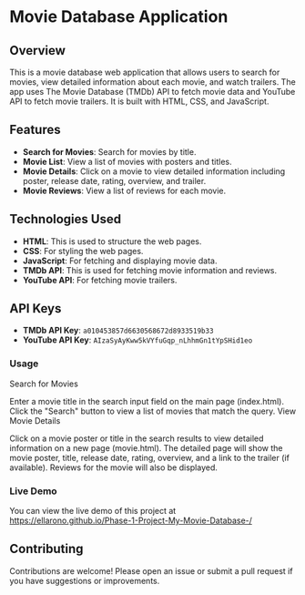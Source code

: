 # Movie Database Application

## Overview

This is a movie database web application that allows users to search for movies, view detailed information about each movie, and watch trailers. The app uses The Movie Database (TMDb) API to fetch movie data and YouTube API to fetch movie trailers. It is built with HTML, CSS, and JavaScript.

## Features

- **Search for Movies**: Search for movies by title.
- **Movie List**: View a list of movies with posters and titles.
- **Movie Details**: Click on a movie to view detailed information including poster, release date, rating, overview, and trailer.
- **Movie Reviews**: View a list of reviews for each movie.

## Technologies Used

- **HTML**: This is used to structure the web pages.
- **CSS**: For styling the web pages.
- **JavaScript**: For fetching and displaying movie data.
- **TMDb API**: This is used for fetching movie information and reviews.
- **YouTube API**: For fetching movie trailers.

## API Keys

- **TMDb API Key**: `a010453857d6630568672d8933519b33`
- **YouTube API Key**: `AIzaSyAyKww5kVYfuGqp_nLhhmGn1tYpSHid1eo`

### Usage
Search for Movies

Enter a movie title in the search input field on the main page (index.html).
Click the "Search" button to view a list of movies that match the query.
View Movie Details

Click on a movie poster or title in the search results to view detailed information on a new page (movie.html).
The detailed page will show the movie poster, title, release date, rating, overview, and a link to the trailer (if available).
Reviews for the movie will also be displayed.

### Live Demo
You can view the live demo of this project at https://ellarono.github.io/Phase-1-Project-My-Movie-Database-/

## Contributing
Contributions are welcome! Please open an issue or submit a pull request if you have suggestions or improvements.
